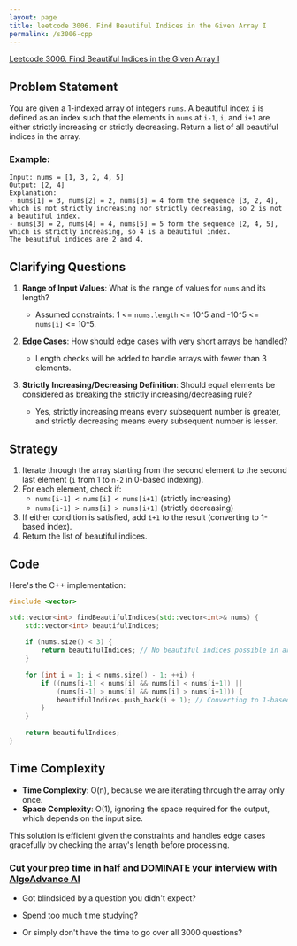 ```yaml
---
layout: page
title: leetcode 3006. Find Beautiful Indices in the Given Array I
permalink: /s3006-cpp
---
```

[Leetcode 3006. Find Beautiful Indices in the Given Array I](https://algoadvance.github.io/algoadvance/l3006)
## Problem Statement

You are given a 1-indexed array of integers `nums`. A beautiful index `i` is defined as an index such that the elements in `nums` at `i-1`, `i`, and `i+1` are either strictly increasing or strictly decreasing. Return a list of all beautiful indices in the array.

### Example:
```
Input: nums = [1, 3, 2, 4, 5]
Output: [2, 4]
Explanation:
- nums[1] = 3, nums[2] = 2, nums[3] = 4 form the sequence [3, 2, 4], which is not strictly increasing nor strictly decreasing, so 2 is not a beautiful index.
- nums[3] = 2, nums[4] = 4, nums[5] = 5 form the sequence [2, 4, 5], which is strictly increasing, so 4 is a beautiful index.
The beautiful indices are 2 and 4.
```

## Clarifying Questions

1. **Range of Input Values**: What is the range of values for `nums` and its length?
   - Assumed constraints: 1 <= `nums.length` <= 10^5 and -10^5 <= `nums[i]` <= 10^5.

2. **Edge Cases**: How should edge cases with very short arrays be handled?
   - Length checks will be added to handle arrays with fewer than 3 elements.

3. **Strictly Increasing/Decreasing Definition**: Should equal elements be considered as breaking the strictly increasing/decreasing rule?
   - Yes, strictly increasing means every subsequent number is greater, and strictly decreasing means every subsequent number is lesser.

## Strategy

1. Iterate through the array starting from the second element to the second last element (`i` from 1 to `n-2` in 0-based indexing).
2. For each element, check if:
   - `nums[i-1] < nums[i] < nums[i+1]` (strictly increasing)
   - `nums[i-1] > nums[i] > nums[i+1]` (strictly decreasing)
3. If either condition is satisfied, add `i+1` to the result (converting to 1-based index).
4. Return the list of beautiful indices.

## Code

Here's the C++ implementation:

```cpp
#include <vector>

std::vector<int> findBeautifulIndices(std::vector<int>& nums) {
    std::vector<int> beautifulIndices;
    
    if (nums.size() < 3) {
        return beautifulIndices; // No beautiful indices possible in arrays shorter than 3
    }
    
    for (int i = 1; i < nums.size() - 1; ++i) {
        if ((nums[i-1] < nums[i] && nums[i] < nums[i+1]) || 
            (nums[i-1] > nums[i] && nums[i] > nums[i+1])) {
            beautifulIndices.push_back(i + 1); // Converting to 1-based index
        }
    }
    
    return beautifulIndices;
}
```

## Time Complexity

- **Time Complexity**: O(n), because we are iterating through the array only once.
- **Space Complexity**: O(1), ignoring the space required for the output, which depends on the input size.

This solution is efficient given the constraints and handles edge cases gracefully by checking the array's length before processing.


### Cut your prep time in half and DOMINATE your interview with [AlgoAdvance AI](https://algoAdvance.com)

- Got blindsided by a question you didn't expect?

- Spend too much time studying?

- Or simply don't have the time to go over all 3000 questions?

